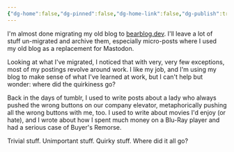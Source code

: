 ```yaml
---
{"dg-home":false,"dg-pinned":false,"dg-home-link":false,"dg-publish":true,"type":"post","disabled rules":["header-increment","yaml-title","yaml-title-alias","file-name-heading"],"title":"Where Did the Quirkiness Go?","dg-permalink":"where-did-the-quirkiness-go/","created-date":"2024-03-29T11:12:37","aliases":["Where Did the Quirkiness Go?"],"linter-yaml-title-alias":"Where Did the Quirkiness Go?","updated-date":"2025-05-05T17:44:29","tags":["personal"],"dg-path":"where-did-the-quirkiness-go.md","permalink":"/where-did-the-quirkiness-go/","dgPassFrontmatter":true}
---
```



I'm almost done migrating my old blog to [bearblog.dev](https://bearblog.dev). I'll leave a lot of stuff un-migrated and archive them, especially micro-posts where I used my old blog as a replacement for Mastodon.

Looking at what I've migrated, I noticed that with very, very few exceptions, most of my postings revolve around work. I like my job, and I'm using my blog to make sense of what I've learned at work, but I can't help but wonder: where did the quirkiness go?

Back in the days of tumblr, I used to write posts about a lady who always pushed the wrong buttons on our company elevator, metaphorically pushing all the wrong buttons with me, too. I used to write about movies I'd enjoy (or hate), and I wrote about how I spent much money on a Blu-Ray player and had a serious case of Buyer's Remorse.

Trivial stuff. Unimportant stuff. Quirky stuff. Where did it all go?
